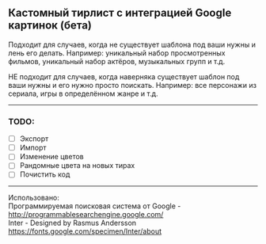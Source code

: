 ## Кастомный тирлист с интеграцией Google картинок (бета)

Подходит для случаев, когда не существует шаблона под ваши нужны и лень его делать.
Например: уникальный набор просмотренных фильмов, уникальный набор актёров, музыкальных групп и т.д.

НЕ подходит для случаев, когда наверняка существует шаблон под ваши нужны и его нужно просто поискать.
Например: все персонажи из сериала, игры в определённом жанре и т.д.

---

### TODO:
 - [ ] Экспорт
 - [ ] Импорт
 - [ ] Изменение цветов
 - [ ] Рандомные цвета на новых тирах
 - [ ] Почистить код

---
Использовано:  
Программируемая поисковая система от Google - http://programmablesearchengine.google.com/  
Inter - Designed by Rasmus Andersson https://fonts.google.com/specimen/Inter/about
